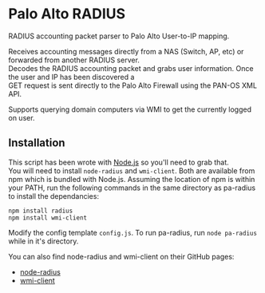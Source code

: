 # Palo Alto RADIUS

RADIUS accounting packet parser to Palo Alto User-to-IP mapping.

Receives accounting messages directly from a NAS (Switch, AP, etc) or forwarded from another RADIUS server.  
Decodes the RADIUS accounting packet and grabs user information. Once the user and IP has been discovered a  
GET request is sent directly to the Palo Alto Firewall using the PAN-OS XML API.

Supports querying domain computers via WMI to get the currently logged on user.  

## Installation

This script has been wrote with [Node.js](https://nodejs.org) so you'll need to grab that.  
You will need to install `node-radius` and `wmi-client`. Both are available from npm which is bundled with Node.js. 
Assuming the location of npm is within your PATH, run the following commands in the same directory as pa-radius to install the dependancies:  
```
npm install radius
npm install wmi-client
```

Modify the config template `config.js`. To run pa-radius, run `node pa-radius` while in it's directory.

You can also find node-radius and wmi-client on their GitHub pages:  
* [node-radius](https://github.com/retailnext/node-radius)  
* [wmi-client](https://github.com/R-Vision/wmi-client)  


